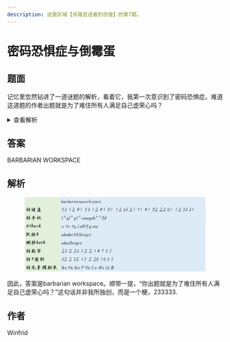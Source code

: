 ```yaml
---
description: 这是区域【寻路觅途者的彷徨】的第7题。
---
```


# 密码恐惧症与倒霉蛋

## 题面

记忆里忽然钻进了一道谜题的解析，看着它，我第一次意识到了密码恐惧症。难道这道题的作者出题就是为了难住所有人满足自己虚荣心吗？

<details>

<summary>查看解析</summary>

这道题的解法并不复杂，是一道非常适合初学者的题目。

题面是两个9字母单词组成的18字母的字符串，于是我们用最常见的键盘密码，也就是（A=12，B=53）这种类型，把它转换成18组数，每组数由2个数字组成。

这个时候通过这种两两组合的数的形式，很容易联想到手机九键密码。所以我们进行解密。但是需要注意的是，其中的第2、5、8、15、16组数是没有办法转换成九键密码的。所以我们忽略掉它们，就得到了13个字母的字符串。

下面就简单了，这个时候根据题面的“@80”联想到atbash密码，这是一种把A变成Z，B变成Y的单表密码。

Atbash密码转换完成之后，题目描述里的“两个K炸弹”能联想到是八张K，所以暗示了凯撒八位，也就是把A变成I，把B变成J的密码。所以转换之后，能够得到另外一个13字母的字符串。

这个时候，会发现这个字符串的第4-7位正好拼出了单词both。所以这就是这个密码的第一层答案。

把它删掉，得到9字母的字符串。这个时候我们没有什么头绪，就可以把它按照A=1，B=2的方式转换成九个数。转换之后如果你还是看不出什么，那是因为你没有把它转换成七进制下的数（题面的彩虹暗示了这里是七进制），比如Z你不能转换成26，而是应该转换成35（七进制下的35才是十进制下的26）。

转换成七进制下的数之后，我们发现它们作为十进制也可以阅读，所以我们最后发现，可以去从元素周期表里找到对应的元素，比如刚刚的Z，转换成35之后，我们可以去找第35号元素Br。当然这里，我们可以发现，能够得到的一串元素是： Ge He Ge P He Ca Ne Li B

这里，前五个元素的含义非常简单……就是“隔阂？隔p阂！”是非常粗犷的一个回应，因为这是我在学习鲁迅的《故乡》的时候，里面看到那个“厚障壁”有感而发的……

然后后面四个元素，实际上我想写的是“can lib”但是写错了，意思是我很能泡在图书馆里……但是我的同桌以为我说的是“钙奶里皮”，以为我在小卖部买的钙奶里有什么皮，但是Be才是皮啊……诶，就这样吧。

</details>

## 答案

BARBARIAN WORKSPACE

## 解析

<figure><img src="../../../.gitbook/assets/image (22).png" alt=""><figcaption></figcaption></figure>

因此，答案是barbarian workspace。顺带一提，“你出题就是为了难住所有人满足自己虚荣心吗？”这句话并非我所独创，而是一个梗，233333.

## 作者

Winfrid

